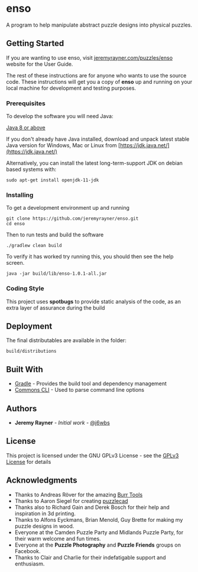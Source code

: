 # enso

A program to help manipulate abstract puzzle designs into physical puzzles.

## Getting Started

If you are wanting to use enso, visit <a href="http://jeremyrayner.com/puzzles/enso">jeremyrayner.com/puzzles/enso</a> website for the User Guide.

The rest of these instructions are for anyone who wants to use the source code.
These instructions will get you a copy of **enso** up and running on your local machine for development and testing purposes. 

### Prerequisites

To develop the software you will need Java:

<u>Java 8 or above</u>

If you don't already have Java installed, download and unpack latest stable Java version for Windows, Mac or Linux from [https://jdk.java.net/](https://jdk.java.net/)

Alternatively, you can install the latest long-term-support JDK on debian based systems with:
```
sudo apt-get install openjdk-11-jdk
```

### Installing

To get a development environment up and running

```
git clone https://github.com/jeremyrayner/enso.git
cd enso
```

Then to run tests and build the software

```
./gradlew clean build
```

To verify it has worked try running this, you should then see the help screen.
```
java -jar build/lib/enso-1.0.1-all.jar
```

### Coding Style

This project uses **spotbugs** to provide static analysis of the code, as an extra layer of assurance during the build

## Deployment

The final distributables are available in the folder:
```
build/distributions
```

## Built With

* [Gradle](https://gradle.org/) - Provides the build tool and dependency management
* [Commons CLI](https://commons.apache.org/proper/commons-cli/) - Used to parse command line options

## Authors

* **Jeremy Rayner** - *Initial work* - [@j6wbs](https://twitter.com/j6wbs)

## License

This project is licensed under the GNU GPLv3 License - see the [GPLv3 License](https://choosealicense.com/licenses/gpl-3.0/) for details

## Acknowledgments

* Thanks to Andreas Röver for the amazing [Burr Tools](http://burrtools.sourceforge.net/)
* Thanks to Aaron Siegel for creating [puzzlecad](https://www.thingiverse.com/thing:3198014)
* Thanks also to Richard Gain and Derek Bosch for their help and inspiration in 3d printing.
* Thanks to Alfons Eyckmans, Brian Menold, Guy Brette for making my puzzle designs in wood.
* Everyone at the Camden Puzzle Party and Midlands Puzzle Party, for their warm welcome and fun times.
* Everyone at the **Puzzle Photography** and **Puzzle Friends** groups on Facebook.
* Thanks to Clair and Charlie for their indefatigable support and enthusiasm.